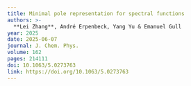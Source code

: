 ```yaml
---
title: Minimal pole representation for spectral functions
authors: >-
  **Lei Zhang**, André Erpenbeck, Yang Yu & Emanuel Gull
year: 2025
date: 2025-06-07
journal: J. Chem. Phys.
volume: 162
pages: 214111
doi: 10.1063/5.0273763
link: https://doi.org/10.1063/5.0273763
---
```

